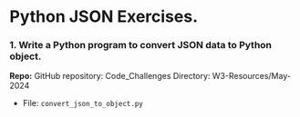 # Python JSON Exercises.

### 1. Write a Python program to convert JSON data to Python object.

**Repo:**
GitHub repository: Code_Challenges
Directory: W3-Resources/May-2024
- File: `convert_json_to_object.py`
